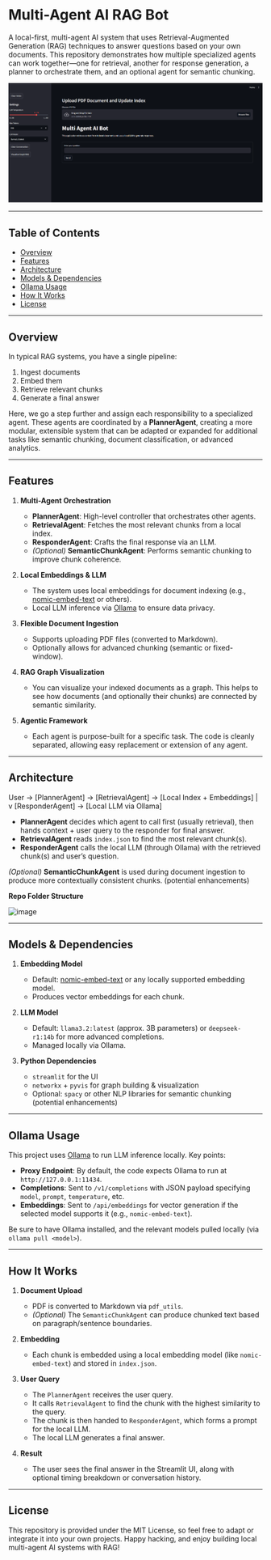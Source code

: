 # Multi-Agent AI RAG Bot

A local-first, multi-agent AI system that uses Retrieval-Augmented Generation (RAG) techniques to answer questions based on your own documents. This repository demonstrates how multiple specialized agents can work together—one for retrieval, another for response generation, a planner to orchestrate them, and an optional agent for semantic chunking.

![App Snapshot](https://github.com/itsual/AI-Agents/blob/main/Local-Multi-Agent-RAG/MultiAgent-1.gif)

---

## Table of Contents
- [Overview](#overview)
- [Features](#features)
- [Architecture](#architecture)
- [Models & Dependencies](#models--dependencies)
- [Ollama Usage](#ollama-usage)
- [How It Works](#how-it-works)
- [License](#license)

---

## Overview

In typical RAG systems, you have a single pipeline:
1. Ingest documents
2. Embed them
3. Retrieve relevant chunks
4. Generate a final answer

Here, we go a step further and assign each responsibility to a specialized agent. These agents are coordinated by a **PlannerAgent**, creating a more modular, extensible system that can be adapted or expanded for additional tasks like semantic chunking, document classification, or advanced analytics.

---

## Features

1. **Multi-Agent Orchestration**  
   - **PlannerAgent**: High-level controller that orchestrates other agents.  
   - **RetrievalAgent**: Fetches the most relevant chunks from a local index.  
   - **ResponderAgent**: Crafts the final response via an LLM.  
   - *(Optional)* **SemanticChunkAgent**: Performs semantic chunking to improve chunk coherence.

2. **Local Embeddings & LLM**  
   - The system uses local embeddings for document indexing (e.g., [nomic-embed-text](https://github.com/nomic-ai/nomic) or others).
   - Local LLM inference via [Ollama](https://github.com/jmorganca/ollama) to ensure data privacy.

3. **Flexible Document Ingestion**  
   - Supports uploading PDF files (converted to Markdown).
   - Optionally allows for advanced chunking (semantic or fixed-window).

4. **RAG Graph Visualization**  
   - You can visualize your indexed documents as a graph. This helps to see how documents (and optionally their chunks) are connected by semantic similarity.

5. **Agentic Framework**  
   - Each agent is purpose-built for a specific task. The code is cleanly separated, allowing easy replacement or extension of any agent.

---

## Architecture

User -> [PlannerAgent] -> [RetrievalAgent] -> [Local Index + Embeddings] | v [ResponderAgent] -> [Local LLM via Ollama]


- **PlannerAgent** decides which agent to call first (usually retrieval), then hands context + user query to the responder for final answer.
- **RetrievalAgent** reads `index.json` to find the most relevant chunk(s).
- **ResponderAgent** calls the local LLM (through Ollama) with the retrieved chunk(s) and user’s question.

*(Optional)* **SemanticChunkAgent** is used during document ingestion to produce more contextually consistent chunks. (potential enhancements)

**Repo Folder Structure**

![image](https://github.com/user-attachments/assets/5cbb4e58-7c44-4a87-a3dd-a6ef91ea38e1)


---

## Models & Dependencies

1. **Embedding Model**  
   - Default: [nomic-embed-text](https://github.com/nomic-ai/nomic) or any locally supported embedding model.  
   - Produces vector embeddings for each chunk.

2. **LLM Model**  
   - Default: `llama3.2:latest` (approx. 3B parameters) or `deepseek-r1:14b` for more advanced completions.
   - Managed locally via Ollama.

3. **Python Dependencies**  
   - `streamlit` for the UI  
   - `networkx` + `pyvis` for graph building & visualization  
   - Optional: `spacy` or other NLP libraries for semantic chunking (potential enhancements)

---

## Ollama Usage

This project uses [Ollama](https://github.com/jmorganca/ollama) to run LLM inference locally. Key points:

- **Proxy Endpoint**: By default, the code expects Ollama to run at `http://127.0.0.1:11434`.  
- **Completions**: Sent to `/v1/completions` with JSON payload specifying `model`, `prompt`, `temperature`, etc.  
- **Embeddings**: Sent to `/api/embeddings` for vector generation if the selected model supports it (e.g., `nomic-embed-text`).  

Be sure to have Ollama installed, and the relevant models pulled locally (via `ollama pull <model>`).

---

## How It Works

1. **Document Upload**  
   - PDF is converted to Markdown via `pdf_utils`.
   - *(Optional)* The `SemanticChunkAgent` can produce chunked text based on paragraph/sentence boundaries.

2. **Embedding**  
   - Each chunk is embedded using a local embedding model (like `nomic-embed-text`) and stored in `index.json`.

3. **User Query**  
   - The `PlannerAgent` receives the user query.
   - It calls `RetrievalAgent` to find the chunk with the highest similarity to the query.
   - The chunk is then handed to `ResponderAgent`, which forms a prompt for the local LLM.
   - The local LLM generates a final answer.

4. **Result**  
   - The user sees the final answer in the Streamlit UI, along with optional timing breakdown or conversation history.

---

## License

This repository is provided under the MIT License, so feel free to adapt or integrate it into your own projects. Happy hacking, and enjoy building local multi-agent AI systems with RAG!



